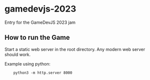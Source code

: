 # gamedevjs-2023
Entry for the GameDevJS 2023 jam

## How to run the Game

Start a static web server in the root directory. Any modern web server should work.

Example using python:
```
	python3 -m http.server 8000
```